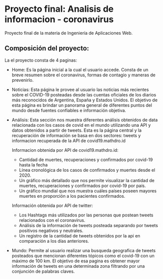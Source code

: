 # Proyecto final: Analisis de informacion - coronavirus

Proyecto final de la materia de Ingeniería de Aplicaciones Web.

## Composición del proyecto:

La el proyecto consta de 4 paginas:

- Home:
  Es la página inicial a la cual el usuario accede. Consta de un breve resumen sobre el coronavirus, formas de contagio y maneras de prevenirlo.

- Noticias:
  Esta página le provee al usuario las noticias más recientes sobre el COVID-19 posteadas desde las cuentas oficiales de los diarios más reconocidos de Argentina, España y Estados Unidos.
  El objetivo de esta página es brindar un panorama general de diferentes puntos del mundo desde fuentes confiables e información objetiva.

- Análisis:
  Esta sección nos muestra diferentes análisis obtenidos de data relacionada con los casos de covid en el mundo utilizando una API y datos obtenidos a partir de tweets.
  Esta es la página central y la recuperación de información se basa en dos sectores: tweets y informacion recuperada de la API de covid19.mathdro.id

  Informacion obtenida por API de covid19.mathdro.id:

  - Cantidad de muertes, recuperaciones y confirmados por covid-19 hasta la fecha
  - Línea cronológica de los casos de confirmados y muertes desde el 2020.
  - Un gráfico más detallado que nos permite visualizar la cantidad de muertes, recuperaciones y confirmados por covid-19 por país.
  - Un gráfico mundial que nos muestra cuáles países poseen mayores muertes en proporción a los pacientes confirmados.

  Información obtenida por API de twitter:

  - Los Hashtags más utilizados por las personas que postean tweets relacionados con el coronavirus.
  - Análisis de la información de tweets posteada separando por tweets positivos negativos y neutrales.
  - Un registro de la cantidad de tweets obtenidos por la api en comparación a los días anteriores.

- Mundo:
  Permite al usuario realizar una busqueda geografica de tweets posteados que mencionan diferentes tópicos como el covid-19 con un máximo de 100 km. El objetivo de esa pagina es obtener mayor información de tweets en una determinada zona filtrando por una conjunción de palabras claves.
